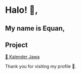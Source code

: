 
# Halo! 👋, 

## My name is Equan,

## Project

[🚀 Kalender Jawa](https://kalenderjawa.dev)

Thank you for visiting my profile 🍻.
